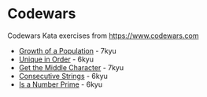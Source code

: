 # Codewars
Codewars Kata exercises from https://www.codewars.com

* [Growth of a Population](Python/growth_of_a_population.py) - 7kyu 
* [Unique in Order](Python/unique_in_order.py) - 6kyu
* [Get the Middle Character](Python/get_the_middle_character.py) - 7kyu
* [Consecutive Strings](Python/consecutive_strings.py) - 6kyu
* [Is a Number Prime](Python/is_a_number_prime_strings.py) - 6kyu
